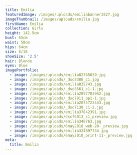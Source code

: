 ```yaml
---
title: Emilia
featuredImage: /images/uploads/emiliabanner3827.jpg
imageThumbnail: /images/uploads/emilia.jpg
firstName: Emilia
collection: Girls
height: 142.5cm
bust: 65cm
waist: 58cm
hips: 64cm
size: 8/10
shoeSize: '2.5'
hair: Blonde
eyes: Blue
imagePortfolio:
  - image: /images/uploads/emilia82765839.jpg
  - image: /images/uploads/_dsc8388_c1.jpg
  - image: /images/uploads/emilia832743.jpg
  - image: /images/uploads/_dsc8561_c1-1.jpg
  - image: /images/uploads/emilia2897783942.jpg
  - image: /images/uploads/_dsc7911_pp1-1.jpg
  - image: /images/uploads/emilia2874723443.jpg
  - image: /images/uploads/_dsc7138_c1-2.jpg
  - image: /images/uploads/emilia37842391.jpg
  - image: /images/uploads/dscf6013_c1_preview.jpg
  - image: /images/uploads/emilia348763.jpg
  - image: /images/uploads/6may2018_web-20-_preview.jpg
  - image: /images/uploads/emilia324897734.jpg
  - image: /images/uploads/6may2018_print-11-_preview.jpg
meta:
  title: Emilia
---
```


